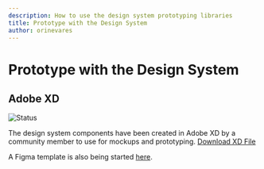 ```yaml
---
description: How to use the design system prototyping libraries
title: Prototype with the Design System
author: orinevares
---
```


# Prototype with the Design System

## Adobe XD
![Status](https://img.shields.io/badge/Community%20Contribution-v1.0-blue)

The design system components have been created in Adobe XD by a community member to use for mockups and prototyping.
[Download XD File](https://github.com/bcgov/design-system/raw/master/assets/Design-System-v6.xd)

A Figma template is also being started [here](https://github.com/bcgov/figma).
